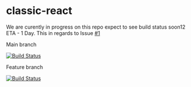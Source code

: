 # classic-react
We are curently in progress on this repo
expect to see build status soon12
ETA - 1 Day.
This in regards to Issue [#1](/../../issues/1)

Main branch

[![Build Status](https://dev.azure.com/amouringouma0812/testreact/_apis/build/status%2Famour-ingouma.classic-react?branchName=main)](https://dev.azure.com/amouringouma0812/testreact/_build/latest?definitionId=12&branchName=main)

Feature branch

[![Build Status](https://dev.azure.com/amouringouma0812/testreact/_apis/build/status%2Famour-ingouma.classic-react?branchName=build-status-feature)](https://dev.azure.com/amouringouma0812/testreact/_build/latest?definitionId=12&branchName=build-status-feature)
